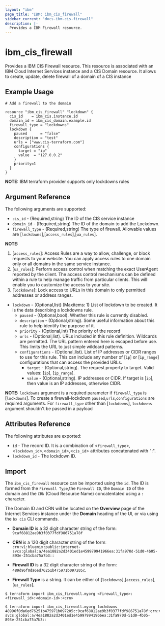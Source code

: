 ```yaml
---
layout: "ibm"
page_title: "IBM: ibm_cis_firewall"
sidebar_current: "docs-ibm-cis-firewall"
description: |-
  Provides a IBM Firewall resource.
---
```


# ibm_cis_firewall

Provides a IBM CIS Firewall resource. This resource is associated with an IBM Cloud Internet Services instance and a CIS Domain resource. It allows to create, update, delete firewall of a domain of a CIS instance

## Example Usage

```hcl
# Add a firewall to the domain

resource "ibm_cis_firewall" "lockdown" {
  cis_id    = ibm_cis.instance.id
  domain_id = ibm_cis_domain.example.id
  firewall_type = "lockdowns"
  lockdown {
    paused      = "false"
    description = "test"
    urls = ["www.cis-terraform.com"]
    configurations {
      target = "ip"
      value  = "127.0.0.2"
    }
    priority=1
  }
}
```
**NOTE:** IBM terraform provider supports only lockdowns rules

## Argument Reference

The following arguments are supported:

* `cis_id` - (Required,string) The ID of the CIS service instance
* `domain_id` - (Required,string) The ID of the domain to add the Lockdown.
* `firewall_type` - (Required,string) The type of firewall. Allowable values are [`lockdowns`],[`access_rules`],[`ua_rules`].

**NOTE:** 
1. [`access_rules`]: Access Rules are a way to allow, challenge, or block requests to your website. You can apply access rules to one domain only or all domains in the same service instance.
2. [`ua_rules`]: Perform access control when matching the exact UserAgent reported by the client. The access control mechanisms can be defined within a rule to help manage traffic from particular clients. This will enable you to customize the access to your site.
3. [`lockdowns`]: Lock access to URLs in this domain to only permitted addresses or address ranges.

* `lockdown` - (Optional,list) (Maxitems: 1) List of lockdown to be created. It is the data describing a lockdowns rule.
    * `paused` - (Optional,bool).  Whether this rule is currently disabled.
    * `description` - (Optional,string). Some useful information about this rule to help identify the purpose of it.
    * `priority` - (Optional,int) The priority of the record
    * `urls` - (Optional,list). URLs included in this rule definition. Wildcards are permitted. The URL pattern entered here is escaped before use. This limits the URL to just simple wildcard patterns.
    * `configurations` - (Optional,list). List of IP addresses or CIDR ranges to use for this rule. This can include any number of [`ip`] or [`ip_range`] configurations that can access the provided URLs.
        * `target` - (Optional,string). The request property to target. Valid values: [`ip`], [`ip_range`].
        * `value` - (Optional,string). IP addresses or CIDR. If target is [`ip`], then value is an IP addresses, otherwise CIDR. 

**NOTE:**  `lockdowns` argument is a required parameter if `firewall_type` is [`lockdowns`]. To create a firewall-lockdown `paused`,`urls`,`configurations` are required arguments. For `firewall_type` other than [`lockdowns`], `lockdowns` argument shouldn't be passed in a payload

## Attributes Reference

The following attributes are exported:

* `id` - The record ID. It is a combination of <`firewall_type`>,<`lockdown_id`>,<`domain_id`>,<`cis_id`> attributes concatenated with ":".
* `lockdown_id` - The lockdown ID.


## Import

The `ibm_cis_firewall` resource can be imported using the `id`. The ID is formed from the `Firewall Type`,the `Firewall ID`, the `Domain ID` of the domain and the `CRN` (Cloud Resource Name) concatentated using a `:` character.  

The Domain ID and CRN will be located on the **Overview** page of the Internet Services instance under the **Domain** heading of the UI, or via using the `bx cis` CLI commands.

* **Domain ID** is a 32 digit character string of the form: `9caf68812ae9b3f0377fdf986751a78f`

* **CRN** is a 120 digit character string of the form: `crn:v1:bluemix:public:internet-svcs:global:a/4ea1882a2d3401ed1e459979941966ea:31fa970d-51d0-4b05-893e-251cba75a7b3::`

* **Firewall ID** is a 32 digit character string of the form: `489d96f0da6ed76251b475971b097205c`.

* **Firewall Type** is a string. It can be either of [`lockdowns`],[`access_rules`],[`ua_rules`].



```
$ terraform import ibm_cis_firewall.myorg <firewall_type>:<firewall_id>:<domain-id>:<crn>

$ terraform import ibm_cis_firewall.myorg lockdowns 48996f0da6ed76251b475971b097205c:9caf68812ae9b3f0377fdf986751a78f:crn:v1:bluemix:public:internet-svcs:global:a/4ea1882a2d3401ed1e459979941966ea:31fa970d-51d0-4b05-893e-251cba75a7b3::